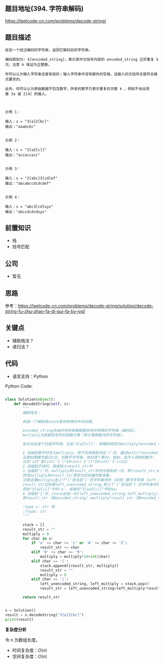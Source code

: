 <!--
 * @Author: your name
 * @Date: 2021-05-15 01:04:05
 * @LastEditTime: 2021-05-15 01:07:36
 * @LastEditors: Please set LastEditors
 * @Description: In User Settings Edit
 * @FilePath: \leetcode\394.字符串解码.md
-->


## 题目地址(394. 字符串解码)

https://leetcode-cn.com/problems/decode-string/

## 题目描述

```
给定一个经过编码的字符串，返回它解码后的字符串。

编码规则为: k[encoded_string]，表示其中方括号内部的 encoded_string 正好重复 k 次。注意 k 保证为正整数。

你可以认为输入字符串总是有效的；输入字符串中没有额外的空格，且输入的方括号总是符合格式要求的。

此外，你可以认为原始数据不包含数字，所有的数字只表示重复的次数 k ，例如不会出现像 3a 或 2[4] 的输入。

 

示例 1：

输入：s = "3[a]2[bc]"
输出："aaabcbc"


示例 2：

输入：s = "3[a2[c]]"
输出："accaccacc"


示例 3：

输入：s = "2[abc]3[cd]ef"
输出："abcabccdcdcdef"


示例 4：

输入：s = "abc3[cd]xyz"
输出："abccdcdcdxyz"

```

## 前置知识

- 栈
- 括号匹配

## 公司

- 暂无

## 思路

参考：https://leetcode-cn.com/problems/decode-string/solution/decode-string-fu-zhu-zhan-fa-di-gui-fa-by-jyd/

## 关键点

- 辅助栈法？
- 递归法？

## 代码

- 语言支持：Python

Python Code:

```python

class Solution(object):
    def decodeString(self, s):
        """
        辅助栈法：

        构造一个辅助栈stack暂存转换的中间过程。

        encoded_string存由内向外剥离嵌套括号并转换的字符串（编码后），
        multiply为嵌套括号外的倍数计算（用于乘嵌套内的字符串）。

        由左向右逐个扫描字符串，比如'3[a2[c]]'，即编码规则为multiply[encoded_string]：

        1.当碰到数字时存入multiply，用于后续碰到对应']'后，通过multi*[encoded_string]解码嵌套字符串。
        注意如果数字超过1位，将数字字符串，按位逐个乘10，相加，变为十进制的数字，
        比如'123'即(int('1')*10+int('2'))*10+int('3')=123
        2.当碰到字母时，直接放入result_str中
        3.当碰到'['时，multiply和result_str中的内容构成一对，即(result_str,multiply)作为一个整体存入辅助栈stack中，
        然后multiply和result_str清空为后续遍历做准备。
        注意这里multiply是上个'['到当前'['的字符串中的（左侧）数字字符串（left_multiply），例如"3[a2[c]]"中的'a'，
        result_str实际是left_unencoded_string,即上个'['到当前'['的字符串中的（左侧未编码）字母字符串（不是右侧括号'['和']'中的encoded_string），
        例如"3[a2[c]]"中的'a'，或者如"3[aa2[c]]"中的aa。
        4.当碰到']'时，stack出栈一对(left_unencoded_string,left_multiply)，解码字符串并与result_str中的字符串（原encoded_string）进行拼接（新encoded_string），
        即result_str（新encoded_string）=multiply*result_str（原encoded_string）+left_unencoded_string（出栈的result_str）

        :type s: str 待
        :rtype: str
        """

        stack = []
        result_str = ""
        multiply = 0
        for char in s:
            if 'a' <= char <= 'z' or 'A' <= char <= 'Z':
                result_str += char
            elif '0' <= char <= '9':
                multiply = multiply*10+int(char)
            elif char == '[':
                stack.append([result_str, multiply])
                result_str = ""
                multiply = 0
            elif char == ']':
                left_unencoded_string, left_multiply = stack.pop()
                result_str = left_unencoded_string+left_multiply*result_str

        return result_str


s = Solution()
result = s.decodeString("3[a]2[bc]")
print(result)

```


**复杂度分析**

令 n 为数组长度。

- 时间复杂度：$O(n)$
- 空间复杂度：$O(n)$